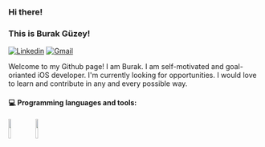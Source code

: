 
### Hi there!
### This is Burak Güzey!

[![Linkedin](https://img.shields.io/badge/-LinkedIn-blue?style=flat&logo=Linkedin&logoColor=white)](https://www.linkedin.com/in/burak-guzey/)
[![Gmail](https://img.shields.io/badge/-Gmail-c14438?style=flat&logo=Gmail&logoColor=white)](mailto:burakguzey20@gmail.com)

Welcome to my Github page! I am Burak. I am self-motivated and goal-orianted iOS developer. I'm currently looking for opportunities. I would love to learn and contribute in any and every possible way.

#### :computer: Programming languages and tools: 
<p>

<code><img width="10%" src="https://www.vectorlogo.zone/logos/swift/swift-ar21.svg"></code>
<code><img width="10%" src="https://www.vectorlogo.zone/logos/firebase/firebase-ar21.svg"></code>

</p>


